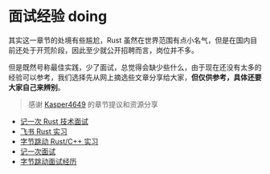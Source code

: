 # 面试经验 doing

其实这一章节的处境有些尴尬，Rust 虽然在世界范围有点小名气，但是在国内目前还处于开荒阶段，因此至少就公开招聘而言，岗位并不多。

但是既然号称最佳实践，少了面试，总觉得会缺少些什么，由于现在还没有太多的经验可以参考，我们选择先从网上摘选些文章分享给大家，**但仅供参考，具体还要大家自己来辨别**。

> 感谢 [Kasper4649](https://github.com/Kasper4649) 的章节提议和资源分享



- [记一次 Rust 技术面试](https://zhuanlan.zhihu.com/p/411979704)
- [飞书 Rust 实习](https://blog.kuangjux.top/2021/10/22/飞书Rust实习面试/)
- [字节跳动 Rust/C++ 实习](https://www.nowcoder.com/discuss/538078)
- [记一次面试](https://huangjj27.github.io/interview.html)
- [字节跳动面试经历](https://blog.sbw.so/u/byte-dance-rust-cpp-interview-experience.html)
